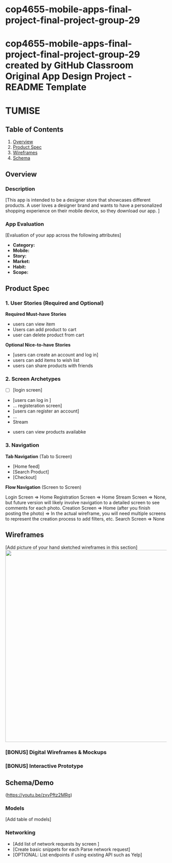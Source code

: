 # cop4655-mobile-apps-final-project-final-project-group-29
cop4655-mobile-apps-final-project-final-project-group-29 created by GitHub Classroom
Original App Design Project - README Template
===

# TUMISE

## Table of Contents

1. [Overview](#Overview)
2. [Product Spec](#Product-Spec)
3. [Wireframes](#Wireframes)
4. [Schema](#Schema)

## Overview

### Description

[This app is intended to be a designer store that showcases different products. A user loves a designer brand and wants to have a personalized shopping experience on their mobile device, so they download our app. ]

### App Evaluation

[Evaluation of your app across the following attributes]
- **Category:** 
- **Mobile:**
- **Story:**
- **Market:** 
- **Habit:**
- **Scope:**

## Product Spec

### 1. User Stories (Required and Optional)

**Required Must-have Stories**

* users can view item
* Users can add product to cart
* user can delete product from cart


**Optional Nice-to-have Stories**

* [users can create an account and log in]
* users can add items to wish list
* users can share products with friends

### 2. Screen Archetypes

- [ ] [login screen]
* [users can log in ]
* ...
registeration screen]
* [users can register an account]
* ...
* Stream
- users can view products availabke 

### 3. Navigation

**Tab Navigation** (Tab to Screen)

* [Home feed]
* [Search Product]
* [Checkout]

**Flow Navigation** (Screen to Screen)

Login Screen
=> Home
Registration Screen
=> Home
Stream Screen
=> None, but future version will likely involve navigation to a detailed screen to see comments for each photo.
Creation Screen
=> Home (after you finish posting the photo)
=> In the actual wireframe, you will need multiple screens to represent the creation process to add filters, etc.
Search Screen
=> None

## Wireframes

[Add picture of your hand sketched wireframes in this section]
<img src="https://sketch-cdn.imgix.net/assets/blog/wireframe-bandsintown%402x.png?ixlib=rb-4.1.0&fit=max&w=1920&q=95&auto=format&fm=png&s=185ca31f158331fea553a9b32e28f971" width=600>

### [BONUS] Digital Wireframes & Mockups

### [BONUS] Interactive Prototype

## Schema/Demo

(https://youtu.be/zxvPftz2MRg)

### Models

[Add table of models]

### Networking

- [Add list of network requests by screen ]
- [Create basic snippets for each Parse network request]
- [OPTIONAL: List endpoints if using existing API such as Yelp]
